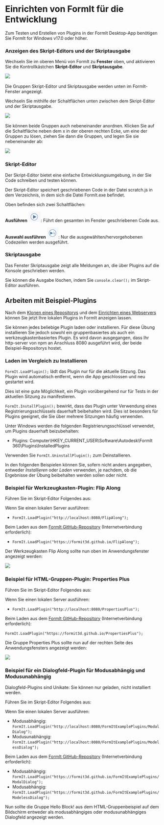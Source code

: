# Einrichten von FormIt für die Entwicklung 

Zum Testen und Erstellen von Plugins in der FormIt Desktop-App benötigen Sie FormIt for Windows v17.0 oder höher.

### **Anzeigen des Skript-Editors und der Skriptausgabe**

Wechseln Sie im oberen Menü von FormIt zu **Fenster** oben, und aktivieren Sie die Kontrollkästchen **Skript-Editor** und **Skriptausgabe**.

![](https://formit3d.github.io/FormItExamplePlugins/docs/images/EnableDevelopmentWindows.PNG)

Die Gruppen Skript-Editor und Skriptausgabe werden unten im FormIt-Fenster angezeigt.

Wechseln Sie mithilfe der Schaltflächen unten zwischen dem Skript-Editor und der Skriptausgabe.

![](https://formit3d.github.io/FormItExamplePlugins/docs/images/ScriptEditorDefaultState.PNG)

Sie können beide Gruppen auch nebeneinander anordnen. Klicken Sie auf die Schaltfläche neben dem x in der oberen rechten Ecke, um eine der Gruppen zu lösen, ziehen Sie dann die Gruppen, und legen Sie sie nebeneinander ab:

![](https://formit3d.github.io/FormItExamplePlugins/docs/images/ScriptEditor+ScriptOutputConfiguration.gif)

### **Skript-Editor**

Der Skript-Editor bietet eine einfache Entwicklungsumgebung, in der Sie Code schreiben und testen können.

Der Skript-Editor speichert geschriebenen Code in der Datei scratch.js in dem Verzeichnis, in dem sich die Datei FormIt.exe befindet.

Oben befinden sich zwei Schaltflächen:

**Ausführen** ![](<../../../.gitbook/assets/image (8) (1).png>): Führt den gesamten im Fenster geschriebenen Code aus.

**Auswahl ausführen** ![](<../../../.gitbook/assets/image (52).png>): Nur die ausgewählten/hervorgehobenen Codezeilen werden ausgeführt.

### **Skriptausgabe**

Das Fenster Skriptausgabe zeigt alle Meldungen an, die über Plugins auf die Konsole geschrieben werden.

Sie können die Ausgabe löschen, indem Sie `console.clear();` im Skript-Editor ausführen.

## Arbeiten mit Beispiel-Plugins

Nach dem [Klonen eines Repositorys](cloning-a-sample-plugin.md) und dem [Einrichten eines Webservers](hosting-a-plugin-on-a-local-server.md) können Sie jetzt Ihre lokalen Plugins in FormIt anzeigen lassen.

Sie können jedes beliebige Plugin laden oder installieren. Für diese Übung installieren Sie jedoch sowohl ein gruppenbasiertes als auch ein werkzeugkastenbasiertes Plugin. Es wird davon ausgegangen, dass Ihr http-server von npm an Anschluss 8080 ausgeführt wird, der beide Beispiel-Repositorys hostet.

### **Laden im Vergleich zu Installieren**

`FormIt.LoadPlugin();` lädt das Plugin nur für die aktuelle Sitzung. Das Plugin wird automatisch entfernt, wenn die App geschlossen und neu gestartet wird.

Dies ist eine gute Möglichkeit, ein Plugin vorübergehend nur für Tests in der aktuellen Sitzung zu manifestieren.

`FormIt.InstallPlugin();` bewirkt, dass das Plugin unter Verwendung eines Registrierungsschlüssels dauerhaft beibehalten wird. Dies ist besonders für Plugins geeignet, die Sie über mehrere Sitzungen häufig verwenden.

Unter Windows werden die folgenden Registrierungsschlüssel verwendet, um Plugins dauerhaft beizubehalten:

* Plugins: Computer\\HKEY_CURRENT_USER\\Software\\Autodesk\\FormIt 360\\Plugins\\InstalledPlugins

Verwenden Sie `FormIt.UninstallPlugin();` zum Deinstallieren.

In den folgenden Beispielen können Sie, sofern nicht anders angegeben, entweder _Installieren_ oder _Laden_ verwenden, je nachdem, ob die Ergebnisse der Übung beibehalten werden sollen oder nicht.

### **Beispiel für Werkzeugkasten-Plugin: Flip Along**

Führen Sie im Skript-Editor Folgendes aus:

Wenn Sie einen lokalen Server ausführen:

* `FormIt.LoadPlugin("http://localhost:8080/FlipAlong");`

Beim Laden aus dem [FormIt GitHub-Repository](https://github.com/FormIt3D/) (Internetverbindung erforderlich):

* `FormIt.LoadPlugin("https://formit3d.github.io/FlipAlong");`

Der Werkzeugkasten Flip Along sollte nun oben im Anwendungsfenster angezeigt werden:

![](https://formit3d.github.io/FormItExamplePlugins/docs/images/FlipAlongToolbar.PNG)

### **Beispiel für HTML-Gruppen-Plugin: Properties Plus**

Führen Sie im Skript-Editor Folgendes aus:

Wenn Sie einen lokalen Server ausführen:

* `FormIt.LoadPlugin("http://localhost:8080/PropertiesPlus");`

Beim Laden aus dem [FormIt GitHub-Repository](https://github.com/FormIt3D/) (Internetverbindung erforderlich):

`FormIt.LoadPlugin("https://formit3d.github.io/PropertiesPlus");`

Die Gruppe Properties Plus sollte nun auf der rechten Seite des Anwendungsfensters angezeigt werden:

![](https://formit3d.github.io/FormItExamplePlugins/docs/images/PropertiesPlusPanel.png)

### **Beispiel für ein Dialogfeld-Plugin für Modusabhängig und Modusunabhängig**

Dialogfeld-Plugins sind Unikate: Sie können nur geladen, nicht installiert werden.

Führen Sie im Skript-Editor Folgendes aus:

Wenn Sie einen lokalen Server ausführen:

* Modusabhängig: `FormIt.LoadPlugin("http://localhost:8080/FormItExamplePlugins/ModalDialog");`
* Modusunabhängig: `FormIt.LoadPlugin("http://localhost:8080/FormItExamplePlugins/ModelessDialog");`

Beim Laden aus dem [FormIt GitHub-Repository](https://github.com/FormIt3D/) (Internetverbindung erforderlich):

* Modusabhängig: `FormIt.LoadPlugin("https://formit3d.github.io/FormItExamplePlugins/ModalDialog");`
* Modusabhängig: `FormIt.LoadPlugin("https://formit3d.github.io/FormItExamplePlugins/ModelessDialog");`

Nun sollte die Gruppe Hello Block! aus dem HTML-Gruppenbeispiel auf dem Bildschirm entweder als modusabhängiges oder modusunabhängiges Dialogfeld angezeigt werden.
